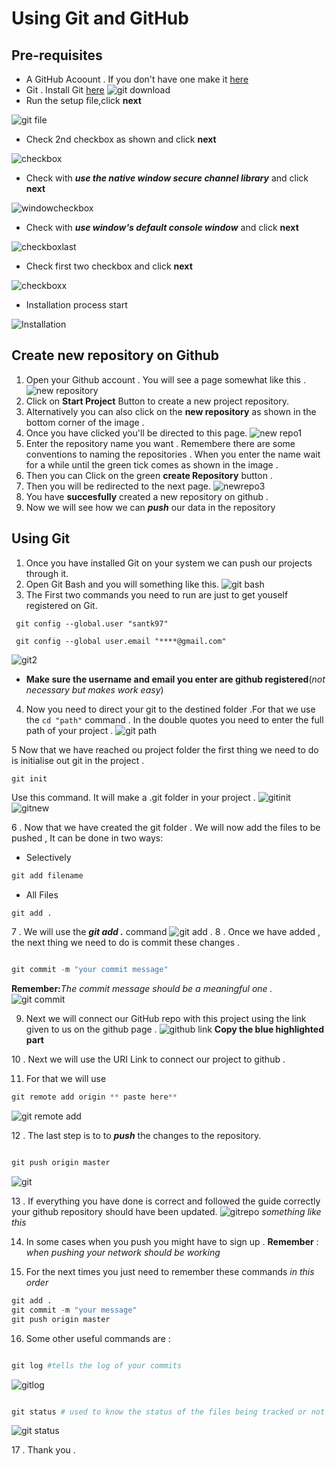 # Using Git and GitHub

## Pre-requisites
* A GitHub Acoount . If you don't have one make it [here](https://github.com/join)
* Git . Install Git [here](https://git-scm.com/)
![git download](git.PNG)
* Run the setup file,click **next**
 
![git file](1st.PNG)

* Check 2nd checkbox as shown and click **next**

![checkbox](2nd.PNG)

* Check with **_use the native window secure channel library_** and click **next**

![windowcheckbox](3rd.PNG)

* Check with **_use window's default console window_** and click **next**

![checkboxlast](4th.PNG)

* Check first two checkbox and click **next**

![checkboxx](5th.PNG)

* Installation process start

![Installation](6th.PNG)
 
## Create new repository on Github

1. Open your Github account . You will see a page somewhat like this .
![new repository](newrepo.PNG)
2. Click on **Start Project** Button to create a new project repository.
3. Alternatively you can also click on the **new repository** as shown in the bottom corner of the image .
4. Once you have clicked you'll be directed to this page.
![new repo1](newrepo1.PNG)
5. Enter the repository name you want . Remembere there are some conventions to naming the repositories .
When you enter the name wait for a while until the green tick comes as shown in the image .
6. Then you can Click on the green **create Repository** button .
7. Then you will be redirected to the next page.
![newrepo3](newrepo3.PNG)
8. You have **succesfully** created a new repository on github .
9. Now we will see how we can **_push_** our data in the repository

## Using Git

1. Once you have installed Git on your system we can push our projects through it.
2. Open Git Bash and you will something like this.
 ![git bash](git1.PNG)
3. The First two commands you need to run are just to get youself registered on Git.
```   
 git config --global.user "santk97"
    
 git config --global user.email "****@gmail.com"
```
![git2](git2.PNG)    
*  **Make sure the username and email you enter are  github registered**(_not necessary but makes work easy_)

4. Now you need to direct your git to the destined folder .For that we use the ```cd "path"```  command .
   In the double quotes you need to enter the full path of your project .
   ![git path](git3.PNG)
   
5  Now that we have reached ou project folder the first thing  we need to do is  initialise out git in the project .
``` 
git init 
```   
Use this  command. It will make a .git folder in your project .
![gitinit](git4.PNG)
![gitnew](git5.PNG)

6 . Now that we have created the git folder . We will now add the files to be pushed , It can be done in two ways:
* Selectively
```python
git add filename
```
* All Files
```python
git add .
```
7 . We will use the    _**git add .**_ command
![git add . ](git6.PNG)
8 . Once we have added , the next thing we need to do is commit these changes .
```python

git commit -m "your commit message"

```
**Remember:**_The commit message should be a meaningful one ._
![git commit](git7.PNG)


9. Next we will connect our GitHub repo with this project using the link given to us on the github page .
 ![github link](git8.PNG)
 **Copy the blue highlighted part** 
 
10 . Next we will use the URI Link to connect our project to github .

11. For that we will use 
```python
git remote add origin ** paste here**

```

![git remote add](git9.PNG)
 
12 . The last step is to to **_push_** the changes to the repository.
  ```python

git push origin master

```
![git ](git10.PNG)


13 . If everything you have done is correct and followed the guide correctly your github repository should have been updated.
![gitrepo](git11.PNG)
_something like this_
 
14.  In some cases when you push you might have to sign up . 
 **Remember** : _when pushing your network should be working_
 
15. For the next times you just need to remember these commands _in this order_
 ```python
git add . 
git commit -m "your message"
git push origin master 

```
 
16. Some other useful commands are :
 ```python

git log #tells the log of your commits 
```
![gitlog](gitlog.PNG)

```python

git status # used to know the status of the files being tracked or not

```
![git status](gitstatus.PNG)

17 . Thank you . 
